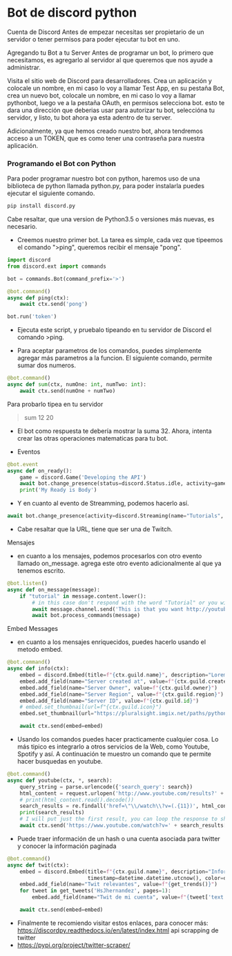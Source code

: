 # Bot de discord python

Cuenta de Discord
Antes de empezar necesitas ser propietario de un servidor o tener permisos para poder ejecutar tu bot en uno.

Agregando tu Bot a tu Server
Antes de programar un bot, lo primero que necesitamos, es agregarlo al servidor al que queremos que nos ayude a administrar.

Visita el sitio web de Discord para desarrolladores. Crea un aplicación y colocale un nombre, en mi caso lo voy a llamar Test App, en su pestaña Bot, crea un nuevo bot, colocale un nombre, en mi caso lo voy a llamar pythonbot, luego ve a la pestaña OAuth, en permisos selecciona bot. esto te dara una dirección que deberias usar para autorizar tu bot, seleccióna tu servidor, y listo, tu bot ahora ya esta adentro de tu server.

Adicionalmente, ya que hemos creado nuestro bot, ahora tendremos acceso a un TOKEN, que es como tener una contraseña para nuestra aplicación.

### Programando el Bot con Python
Para poder programar nuestro bot con python, haremos uso de una biblioteca de python llamada python.py, para poder instalarla puedes ejecutar el siguiente comando.
```python
pip install discord.py
```

Cabe resaltar, que una version de Python3.5 o versiones más nuevas, es necesario.

* Creemos nuestro primer bot. La tarea es simple, cada vez que tipeemos el comando ">ping", queremos recibir el mensaje "pong".
```python
import discord
from discord.ext import commands

bot = commands.Bot(command_prefix='>')

@bot.command()
async def ping(ctx):
    await ctx.send('pong')

bot.run('token')
```

* Ejecuta este script, y pruebalo tipeando en tu servidor de Discord el comando >ping.

* Para aceptar parametros de los comandos, puedes simplemente agregar más parametros a la funcion. El siguiente comando, permite sumar dos numeros.

```python
@bot.command()
async def sum(ctx, numOne: int, numTwo: int):
    await ctx.send(numOne + numTwo)
```

Para probarlo tipea en tu servidor

>sum 12 20

* El bot como respuesta te debería mostrar la suma 32. Ahora, intenta crear las otras operaciones matematicas para tu bot.

* Eventos
```python
@bot.event
async def on_ready():
    game = discord.Game('Developing the API')
    await bot.change_presence(status=discord.Status.idle, activity=game)
    print('My Ready is Body')
```

* Y en cuanto al evento de Streamming, podemos hacerlo así.
```python
await bot.change_presence(activity=discord.Streaming(name="Tutorials", url="http://www.twitch.tv/faztgame"))
````

* Cabe resaltar que la URL, tiene que ser una de Twitch.

Mensajes
* en cuanto a los mensajes, podemos procesarlos con otro evento llamado on_message. agrega este otro evento adicionalmente al que ya tenemos escrito.

```python
@bot.listen()
async def on_message(message):
    if "tutorial" in message.content.lower():
        # in this case don't respond with the word "Tutorial" or you will call the on_message event recursively
        await message.channel.send('This is that you want http://youtube.com/fazttech')
        await bot.process_commands(message)
```
Embed Messages
* en cuanto a los mensajes enriquecidos, puedes hacerlo usando el metodo embed.
```python
@bot.command()
async def info(ctx):
    embed = discord.Embed(title=f"{ctx.guild.name}", description="Lorem Ipsum asdasd", timestamp=datetime.datetime.utcnow(), color=discord.Color.blue())
    embed.add_field(name="Server created at", value=f"{ctx.guild.created_at}")
    embed.add_field(name="Server Owner", value=f"{ctx.guild.owner}")
    embed.add_field(name="Server Region", value=f"{ctx.guild.region}")
    embed.add_field(name="Server ID", value=f"{ctx.guild.id}")
    # embed.set_thumbnail(url=f"{ctx.guild.icon}")
    embed.set_thumbnail(url="https://pluralsight.imgix.net/paths/python-7be70baaac.png")

    await ctx.send(embed=embed)
```
* Usando los comandos puedes hacer practicamente cualquier cosa. Lo más tipico es integrarlo a otros servicios de la Web, como Youtube, Spotify y así. A continuación te muestro un comando que te permite hacer busquedas en youtube.
```python
@bot.command()
async def youtube(ctx, *, search):
    query_string = parse.urlencode({'search_query': search})
    html_content = request.urlopen('http://www.youtube.com/results?' + query_string)
    # print(html_content.read().decode())
    search_results = re.findall('href=\"\\/watch\\?v=(.{11})', html_content.read().decode())
    print(search_results)
    # I will put just the first result, you can loop the response to show more results
    await ctx.send('https://www.youtube.com/watch?v=' + search_results[0])
```

* Puede traer información de un hash o una cuenta asociada para twitter y conocer la información paginada

```python
@bot.command()
async def twit(ctx):
    embed = discord.Embed(title=f"{ctx.guild.name}", description="Información twit",
                          timestamp=datetime.datetime.utcnow(), color=discord.Color.green())
    embed.add_field(name="Twit relevantes", value=f"{get_trends()}")
    for tweet in get_tweets('HsJhernandez', pages=1):
        embed.add_field(name="Twit de mi cuenta", value=f"{tweet['text']}")

    await ctx.send(embed=embed)
```

* Finalmente te recomiendo visitar estos enlaces, para conocer más:
https://discordpy.readthedocs.io/en/latest/index.html
api scrapping de twitter
* https://pypi.org/project/twitter-scraper/ 